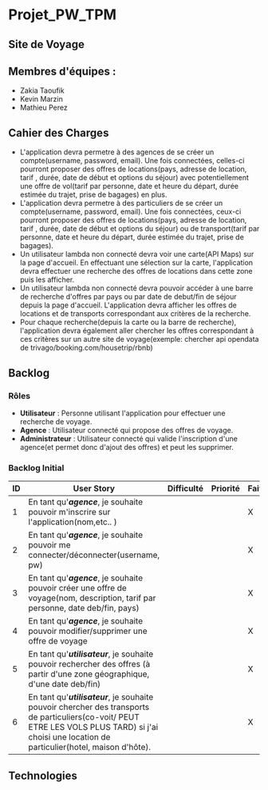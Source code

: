 # Projet_PW_TPM

## Site de Voyage

## Membres d'équipes :
* Zakia Taoufik
* Kevin Marzin
* Mathieu Perez

## Cahier des Charges
* L'application devra permetre à des agences de se créer un compte(username, password, email). Une fois connectées, celles-ci pourront proposer des offres de locations(pays, adresse de location, tarif , durée, date de début et options du séjour) avec potentiellement une offre de vol(tarif par personne, date et heure du départ, durée estimée du trajet, prise de bagages) en plus.
* L'application devra permetre à des particuliers de se créer un compte(username, password, email). Une fois connectées, ceux-ci pourront proposer des offres de locations(pays, adresse de location, tarif , durée, date de début et options du séjour) ou de transport(tarif par personne, date et heure du départ, durée estimée du trajet, prise de bagages).
* Un utilisateur lambda non connecté devra voir une carte(API Maps) sur la page d'accueil. En effectuant une sélection sur la carte, l'application devra effectuer une recherche des offres de locations dans cette zone puis les afficher. 
* Un utilisateur lambda non connecté devra pouvoir accéder à une barre de recherche d'offres par pays ou par date de debut/fin de séjour depuis la page d'accueil. L'application devra afficher les offres de locations et de transports correspondant aux critères de la recherche.
* Pour chaque recherche(depuis la carte ou la barre de recherche), l'application devra également aller chercher les offres correspondant à ces critères sur un autre site de voyage(exemple: chercher api opendata de trivago/booking.com/housetrip/rbnb)

## Backlog 
### Rôles
* **Utilisateur** : Personne utilisant l'application pour effectuer une recherche de voyage.
* **Agence** : Utilisateur connecté qui propose des offres de voyage.
* **Administrateur** : Utilisateur connecté qui valide l'inscription d'une agence(et permet donc d'ajout des offres) et peut les supprimer.

### Backlog Initial

| ID | User Story | Difficulté | Priorité | Fait |
| --- | --- | --- | --- | --- |
| 1 | En tant qu'***agence***, je souhaite pouvoir m'inscrire sur l'application(nom,etc.. ) | |  | X 
| 2 | En tant qu'***agence***, je souhaite pouvoir me connecter/déconnecter(username, pw) | |  | X 
| 3 | En tant qu'***agence***, je souhaite pouvoir créer une offre de voyage(nom, description, tarif par personne, date deb/fin, pays) | |  | X 
| 4 | En tant qu'***agence***, je souhaite pouvoir modifier/supprimer une offre de voyage| |  | X 
| 5 | En tant qu'***utilisateur***, je souhaite pouvoir rechercher des offres (à partir d'une zone géographique, d'une date deb/fin) | |  | X 
| 6 | En tant qu'***utilisateur***, je souhaite pouvoir chercher des transports de particuliers(co-voit/ PEUT ETRE LES VOLS PLUS TARD) si j'ai choisi une location de particulier(hotel, maison d'hôte). | |  | X 


## Technologies



